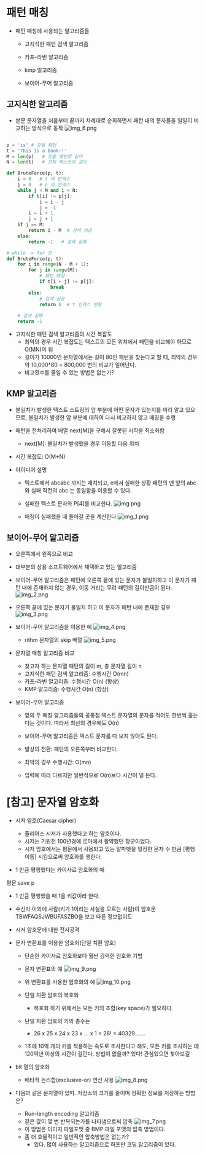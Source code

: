 # 패턴 매칭

- 패턴 매칭에 사용되는 알고리즘들
  - 고지식한 패턴 검색 알고리즘
    
  - 카프-라빈 알고리즘
    
  - kmp 알고리즘
    
  - 보이어-무어 알고리즘
    
## 고지식한 알고리즘

- 본문 문자열을 처음부터 끝까지 차례대로 순회하면서 패턴 내의 문자들을 일일이 비교하는 방식으로 동작
![img_6.png](img_6.png)
```python

p = 'is' # 찾을 패턴
t = 'This is a book~!'
M = len(p)   # 찾을 패턴의 길이
N = len(t)   # 전체 텍스트의 길이

def BruteForce(p, t):
    i = 0   # t 의 인덱스
    j = 0   # p 의 인덱스
    while j < M and i < N:
        if t[i] != p[j]:
            i = i - j
            j = -1
        i = i + 1
        j = j + 1
    if j == M:
        return i - M  # 검색 성공
    else:
        return -1   # 검색 실패

# while -> for 문
def BruteForce(p, t):
    for i in range(N - M + 1):
        for j in range(M):
            # 패턴 매칭
            if t[i + j] != p[j]:
                break
        else:
            # 검색 성공
            return i  # t 인덱스 반환
        
    # 검색 실패
    return -1

```

- 고지식한 패턴 검색 알고리즘의 시간 복잡도
  - 최악의 경우 시간 복잡도는 텍스트의 모든 위치에서 패턴을 비교해야 하므로 O(MN)이 됨
  - 길이가 10000인 문자열에서는 길이 80인 패턴을 찾는다고 할 때, 최악의 경우 약 10,000*80 = 800,000 번의 비교가 일어난다.
  - 비교횟수를 줄일 수 있는 방법은 없는가?
    
## KMP 알고리즘

- 불일치가 발생한 텍스트 스트링의 앞 부분에 어떤 문자가 있는지를 미리 알고 있으므로, 불일치가 발생한 앞 부분에 대하여 다시 비교하지 않고 매칭을 수행

- 패턴을 전처리하여 배열 next[M]을 구해서 잘못된 시작을 최소화함
  - next[M]: 불일치가 발생했을 경우 이동할 다음 위치
    
- 시간 복잡도: O(M+N)

- 아이디어 설명
  - 텍스트에서 abcabc 까지는 매치되고, e에서 실패한 상황 패턴의 맨 앞의 abc 와 실패 작전의 abc 는 동일함을 이용할 수 있다.
    
  - 실패한 텍스트 문자와 P[4]를 비교한다.
    ![img.png](img.png)
    
  - 매칭이 실패했을 때 돌아갈 곳을 계산한다
    ![img_1.png](img_1.png)
    
## 보이어-무어 알고리즘

- 오른쪽에서 왼쪽으로 비교
- 대부분의 상용 소프트웨어에서 채택하고 있는 알고리즘
- 보이어-무어 알고리즘은 패턴에 오른쪽 끝에 있는 문자가 불일치하고 이 문자가 패턴 내에 존재하지 않는 경우, 이동 거리는 무려 패턴의 길이만큼이 된다.
![img_2.png](img_2.png)
  
- 오른쪽 끝에 있는 문자가 불일치 하고 이 문자가 패턴 내에 존재할 경우
![img_3.png](img_3.png)
  
- 보이어-무어 알고리즘을 이용한 예
![img_4.png](img_4.png)
  
  - rithm 문자열의 skip 배열
    ![img_5.png](img_5.png)
    
- 문자열 매칭 알고리즘 비교
  - 찾고자 하는 문자열 패턴의 길이 m, 총 문자열 길이 n
  - 고지식한 패턴 검색 알고리즘: 수행시간 O(mn)
  - 카프-라빈 알고리즘: 수행시간 O(n)  (항상)
  - KMP 알고리즘: 수행시간 O(n)  (항상)

- 보이어-무어 알고리즘
  - 앞의 두 매칭 알고리즘들의 공통점 텍스트 문자열의 문자를 적어도 한번씩 훑는다는 것이다. 따라서 최선의 경우에도 O(n)
  - 보이어-무어 알고리즘은 텍스트 문자를 다 보지 않아도 된다.
  - 발상의 전환: 패턴의 오른쪽부터 비교한다.
  - 최악의 경우 수행시간: O(mn)
    
  - 입력에 따라 다르지만 일반적으로 O(n)보다 시간이 덜 든다.
    
# [참고] 문자열 암호화

- 시저 암호(Caesar cipher)
  - 줄리어스 시저가 사용했다고 하는 암호이다.
  - 시저는 기원전 100년경에 로마에서 활약했던 장군이었다.
  - 시저 암호에서는 평문에서 사용되고 있는 알파벳을 일정한 문자 수 만큼 [평행이동] 시킴으로써 암호화를 행한다.
  
- 1 만큼 평행했다는 카이사르 암호화의 예

평문 save p

- 1 만큼 평행했을 때 1을 키값이라 한다.
- 수신자 이외에 사람(키가 1이라는 사실을 모르는 사람)이 암호문 TBWFAQSJWBUFASZBO을 보고 다른 정보없이도 

- 시저 암호문에 대한 전사공격

- 문자 변환표를 이용한 암호화(단일 치환 암호)
  - 단순한 카이사르 암호화보다 훨씬 강력한 암호화 기법
  
  - 문자 변환표의 예
  ![img_9.png](img_9.png)
  - 위 변환표를 사용한 암호화의 예
  ![img_10.png](img_10.png)
  - 단일 치환 암호의 복호화
    - 복호화 하기 위해서는 모든 키의 조합(key space)가 필요하다.
  - 단일 치환 암호의 키의 총수는
    - 26 x 25 x 24 x 23 x ... x 1 = 26! = 40329.......
  - 1초에 10억 개의 키를 적용하는 속도로 조사한다고 해도, 모든 키를 조사하는 데 120억년 이상의 시간이 걸린다. 방법이 없을까? 있다! 관심있으면 찾아보길
  
- bit 열의 암호화
  - 배타적 논리합(exclusive-or) 연산 사용
  ![img_8.png](img_8.png)
- 다음과 같은 문자열이 있따. 저장소의 크기를 줄이며 정확한 정보를 저장하는 방법은?
  - Run-length encoding 알고리즘
  - 같은 값이 몇 번 반복되는가를 나타냄으로써 압축
  ![img_7.png](img_7.png)
  - 이 방법은 이미지 파일포맷 중 BMP 파일 포맷의 압축 방법이다.
  - 좀 더 효율적이고 일반적인 압축방법은 없는가?
    - 있다. 많이 사용하는 알고리즘으로 허프만 코딩 알고리즘이 있다.
  

